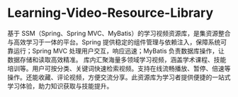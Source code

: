 # Learning-Video-Resource-Library
基于 SSM（Spring、Spring MVC、MyBatis）的学习视频资源库，是集资源整合与高效学习于一体的平台。Spring 提供稳定的组件管理与依赖注入，保障系统可靠运行；Spring MVC 处理用户交互，响应迅速；MyBatis 负责数据库操作，让数据存储和读取高效精准。  库内汇聚海量多领域学习视频，涵盖学术课程、技能培训等。用户可按分类、关键词快速检索视频。支持在线流畅播放、暂停、倍速等操作。还能收藏、评论视频，方便交流分享。此资源库为学习者提供便捷的一站式学习体验，助力知识获取与技能提升。 
